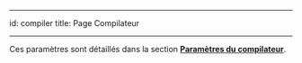 - - -
id: compiler title: Page Compilateur
- - -

Ces paramètres sont détaillés dans la section [**Paramètres du compilateur**](../Project/compiler.md#compiler-settings).
